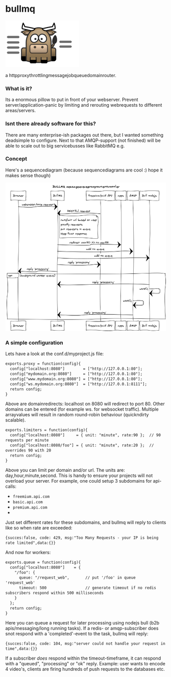 bullmq
======
<img alt="" src="doc/bullmq.png"/>

a httpproxythrottlingmessagejobqueuedomainrouter.

### What is it?

Its a enormous pillow to put in front of your webserver.
Prevent server/application-panic by limiting and rerouting webrequests to different areas/servers.

### Isnt there already software for this?

There are many enterprise-ish packages out there, but I wanted something deadsimple to configure.
Next to that AMQP-support (not finished) will be able to scale out to big servicebusses like RabbitMQ e.g.

### Concept

Here's a sequencediagram (because sequencediagrams are cool :) hope it makes sense though)

<img src="doc/seqdiagram1.png"/>

### A simple configuration

Lets have a look at the conf.d/myproject.js file:

    exports.proxy = function(config){  
      config["localhost:8080"]        = ["http://127.0.0.1:80"];
      config["mydomain.org:8080"]     = ["http://127.0.0.1:80"];
      config["www.mydomain.org:8080"] = ["http://127.0.0.1:80"];
      config["ws.mydomain.org:8080"]  = ["http://127.0.0.1:8111"];
      return config;
    }

Above are domainredirects: localhost on 8080 will redirect to port 80. Other domains can 
be entered (for example ws. for websocket traffic).
Multiple arrayvalues will result in random round-robin behaviour (quickndirty scalable).
    
    exports.limiters = function(config){
      config["localhost:8080"]     = { unit: "minute", rate:90 };  // 90 requests per minute 
      config["localhost:8080/foo"] = { unit: "minute", rate:20 };  // overrides 90 with 20 
      return config;
    }

Above you can limit per domain and/or url. The units are: day,hour,minute,second.
This is handy to ensure your projects will not overload your server.
For example, one could setup 3 subdomains for api-calls: 

* `freemium.api.com` 
* `basic.api.com` 
* `premium.api.com`
* 
Just set different rates for these subdomains, and bullmq will reply to clients like so when rate are exceeded:

    {succes:false, code: 429, msg:"Too Many Requests - your IP is being rate limited",data:{}}

And now for workers:

    exports.queue = function(config){  
      config["localhost:8080"]    = {
        "/foo": { 
          queue: "/request_web",       // put '/foo' in queue 'request_web'
          timeout: 500                 // generate timeout if no redis subscribers respond within 500 milliseconds
        }      
      };
      return config;
    }
   
Here you can queue a request for later processing using nodejs bull (b2b apis/messaging/long running tasks).
If a redis- or amqp-subscriber does snot respond with a 'completed'-event to the task, bullmq will reply:

    {succes:false, code: 104, msg:"server could not handle your request in time",data:{}}

If a subscriber *does* respond within the timeout-timeframe, it can respond with a "queued", "processing" or "ok" reply.
Example: user wants to encode 4 video's, clients are firing hundreds of push requests to the databases etc.
